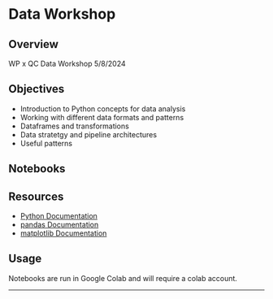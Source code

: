 # Data Workshop



## Overview
WP x QC Data Workshop 5/8/2024

## Objectives
- Introduction to Python concepts for data analysis
- Working with different data formats and patterns
- Dataframes and transformations
- Data stratetgy and pipeline architectures
- Useful patterns

## Notebooks

## Resources
- [Python Documentation](https://docs.python.org/3/)
- [pandas Documentation](https://pandas.pydata.org/pandas-docs/stable/)
- [matplotlib Documentation](https://matplotlib.org/stable/contents.html)

## Usage
Notebooks are run in Google Colab and will require a colab account.

---
